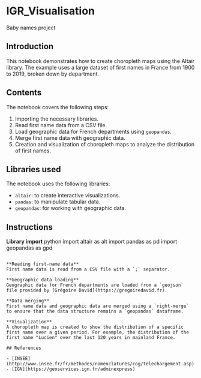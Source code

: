 # IGR_Visualisation
Baby names project

## Introduction

This notebook demonstrates how to create choropleth maps using the Altair library. The example uses a large dataset of first names in France from 1900 to 2019, broken down by department.

## Contents

The notebook covers the following steps:
1. Importing the necessary libraries.
2. Read first name data from a CSV file.
3. Load geographic data for French departments using `geopandas`.
4. Merge first name data with geographic data.
5. Creation and visualization of choropleth maps to analyze the distribution of first names.

## Libraries used

The notebook uses the following libraries:
- `altair`: to create interactive visualizations.
- `pandas`: to manipulate tabular data.
- `geopandas`: for working with geographic data.

## Instructions

**Library import**
   python
   import altair as alt
   import pandas as pd
   import geopandas as gpd
   ```

**Reading first-name data**
   First name data is read from a CSV file with a `;` separator.

**Geographic data loading**
   Geographic data for French departments are loaded from a `geojson` file provided by [Grégoire David](https://gregoiredavid.fr).

**Data merging**
   First name data and geographic data are merged using a `right-merge` to ensure that the data structure remains a `geopandas` dataframe.

**Visualization**
   A choropleth map is created to show the distribution of a specific first name over a given period. For example, the distribution of the first name "Lucien" over the last 120 years in mainland France.

## References

- [INSEE](http://www.insee.fr/fr/methodes/nomenclatures/cog/telechargement.asp)
- [IGN](https://geoservices.ign.fr/adminexpress)
